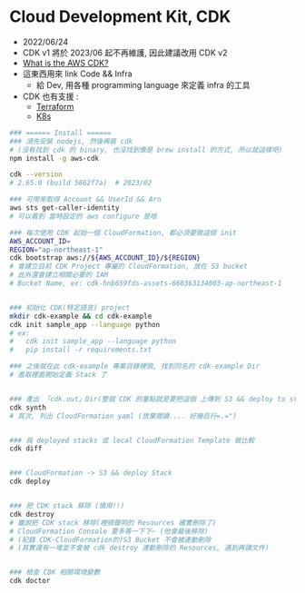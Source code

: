 
# Cloud Development Kit, CDK

- 2022/06/24
- CDK v1 將於 2023/06 起不再維護, 因此建議改用 CDK v2
- [What is the AWS CDK?](https://docs.aws.amazon.com/cdk/v2/guide/home.html)
- 這東西用來 link Code && Infra
    - 給 Dev, 用各種 programming language 來定義 infra 的工具
- CDK 也有支援 :
    - [Terraform](https://developer.hashicorp.com/terraform/cdktf)
    - [K8s](https://cdk8s.io/)

```bash
### ====== Install ======
### 須先安裝 nodejs, 然後再裝 cdk
# (沒有找到 cdk 的 binary, 也沒找到像是 brew install 的方式, 所以就這樣吧)
npm install -g aws-cdk

cdk --version
# 2.65.0 (build 5862f7a)  # 2023/02

### 可用來取得 Account && UserId && Arn
aws sts get-caller-identity
# 可以看到 當時設定的 aws configure 是啥

### 每次使用 CDK 起始一個 CloudFormation, 都必須要做這個 init
AWS_ACCOUNT_ID=
REGION="ap-northeast-1"
cdk bootstrap aws://${AWS_ACCOUNT_ID}/${REGION}
# 會建立目前 CDK Project 專屬的 CloudFormation, 放在 S3 bucket
# 此外還會建立相關必要的 IAM
# Bucket Name, ex: cdk-hnb659fds-assets-668363134003-ap-northeast-1


### 初始化 CDK(特定語言) project
mkdir cdk-example && cd cdk-example
cdk init sample_app --language python
# ex: 
#   cdk init sample_app --language python
#   pip install -r requirements.txt 

### 之後就在此 cdk-example 專案目錄裡頭, 找到同名的 cdk-example Dir
# 進取裡面開始定義 Stack 了


### 產出 「cdk.out」Dir(整個 CDK 的重點就是要把這個 上傳到 S3 && deploy to stack)
cdk synth
# 其次, 列出 CloudFormation yaml (放棄閱讀.... 好幾百行=.=")


### 與 deployed stacks 或 local CloudFormation Template 做比較
cdk diff


### CloudFormation -> S3 && deploy Stack
cdk deploy


### 把 CDK stack 移除 (慎用!!)
cdk destroy
# 雖說把 CDK stack 移除(裡頭聲明的 Resources 確實刪除了)
# CloudFormation Console 要多等一下下~ (他會最後移除)
# (紀錄 CDK-CloudFormation的)S3 Bucket 不會被連動刪除 
# (其實還有一堆並不會被 cdk destroy 連動刪除的 Resources, 遇到再讀文件)


### 檢查 CDK 相關環境變數
cdk doctor
```
